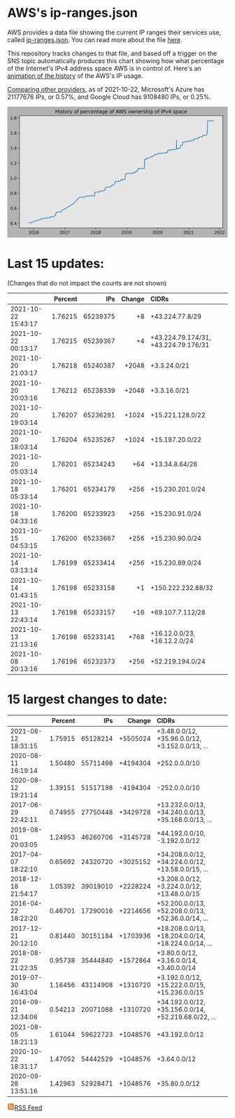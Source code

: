 # AWS's ip-ranges.json

AWS provides a data file showing the current IP ranges their
services use, called [ip-ranges.json](https://ip-ranges.amazonaws.com/ip-ranges.json).  You 
can read more about the file [here](https://docs.aws.amazon.com/general/latest/gr/aws-ip-ranges.html).

This repository tracks changes to that file, and based off a trigger on the SNS topic 
automatically produces this chart showing how what percentage of the Internet's IPv4 
address space AWS is in control of.  Here's an 
[animation of the history](https://youtu.be/Su25yl7eol8) of the AWS's IP usage.

[Comparing other providers](https://github.com/seligman/cloud_sizes), as of 2021-10-22, Microsoft's Azure has 21177676 IPs, or 0.57%, and Google Cloud has 9108480 IPs, or 0.25%.

![History of AWS](history_count.svg)

# Last 15 updates:

(Changes that do not impact the counts are not shown)

| | Percent | IPs | Change | CIDRs |
| :--- | ---: | ---: | ---: | :--- |
| 2021-10-22 15:43:17 | 1.76215 | 65239375 | +8 | +43.224.77.8/29 |
| 2021-10-22 00:13:17 | 1.76215 | 65239367 | +4 | +43.224.79.174/31, +43.224.79.176/31 |
| 2021-10-20 21:03:17 | 1.76218 | 65240387 | +2048 | +3.3.24.0/21 |
| 2021-10-20 20:03:16 | 1.76212 | 65238339 | +2048 | +3.3.16.0/21 |
| 2021-10-20 19:03:14 | 1.76207 | 65236291 | +1024 | +15.221.128.0/22 |
| 2021-10-20 18:03:14 | 1.76204 | 65235267 | +1024 | +15.197.20.0/22 |
| 2021-10-20 05:03:14 | 1.76201 | 65234243 | +64 | +13.34.8.64/26 |
| 2021-10-18 05:33:14 | 1.76201 | 65234179 | +256 | +15.230.201.0/24 |
| 2021-10-18 04:33:16 | 1.76200 | 65233923 | +256 | +15.230.91.0/24 |
| 2021-10-15 04:53:15 | 1.76200 | 65233667 | +256 | +15.230.90.0/24 |
| 2021-10-14 03:13:14 | 1.76199 | 65233414 | +256 | +15.230.89.0/24 |
| 2021-10-14 01:43:15 | 1.76198 | 65233158 | +1 | +150.222.232.88/32 |
| 2021-10-13 22:43:14 | 1.76198 | 65233157 | +16 | +69.107.7.112/28 |
| 2021-10-13 21:13:16 | 1.76198 | 65233141 | +768 | +16.12.0.0/23, +16.12.2.0/24 |
| 2021-10-08 20:13:16 | 1.76196 | 65232373 | +256 | +52.219.194.0/24 |


# 15 largest changes to date:

| | Percent | IPs | Change | CIDRs |
| :--- | ---: | ---: | ---: | :--- |
| 2021-08-12 18:31:15 | 1.75915 | 65128214 | +5505024 | +3.48.0.0/12, +35.96.0.0/12, +3.152.0.0/13, ... |
| 2020-08-11 16:19:14 | 1.50480 | 55711498 | +4194304 | +252.0.0.0/10 |
| 2020-08-12 19:21:14 | 1.39151 | 51517198 | -4194304 | -252.0.0.0/10 |
| 2017-06-29 22:42:11 | 0.74955 | 27750448 | +3429728 | +13.232.0.0/13, +34.240.0.0/13, +35.168.0.0/13, ... |
| 2019-08-01 20:03:05 | 1.24953 | 46260706 | +3145728 | +44.192.0.0/10, -3.192.0.0/12 |
| 2017-04-07 18:22:10 | 0.65692 | 24320720 | +3025152 | +34.208.0.0/12, +34.224.0.0/12, +13.58.0.0/15, ... |
| 2018-12-18 21:54:17 | 1.05392 | 39019010 | +2228224 | +3.208.0.0/12, +3.224.0.0/12, +13.48.0.0/15 |
| 2016-04-22 18:22:20 | 0.46701 | 17290016 | +2214656 | +52.200.0.0/13, +52.208.0.0/13, +52.36.0.0/14, ... |
| 2017-12-21 20:12:10 | 0.81440 | 30151184 | +1703936 | +18.208.0.0/13, +18.204.0.0/14, +18.224.0.0/14, ... |
| 2018-08-22 21:22:35 | 0.95738 | 35444840 | +1572864 | +3.80.0.0/12, +3.16.0.0/14, +3.40.0.0/14 |
| 2019-07-30 16:43:04 | 1.16456 | 43114908 | +1310720 | +3.192.0.0/12, +15.222.0.0/15, +15.236.0.0/15 |
| 2016-09-21 12:34:06 | 0.54213 | 20071088 | +1310720 | +34.192.0.0/12, +35.156.0.0/14, +52.219.68.0/22, ... |
| 2021-08-05 18:21:13 | 1.61044 | 59622723 | +1048576 | +43.192.0.0/12 |
| 2020-10-22 18:31:17 | 1.47052 | 54442529 | +1048576 | +3.64.0.0/12 |
| 2020-09-28 13:51:16 | 1.42963 | 52928471 | +1048576 | +35.80.0.0/12 |


[![RSS Icon](rss-icon.png)RSS Feed](https://raw.githubusercontent.com/seligman/aws-ip-ranges/master/rss.xml)
